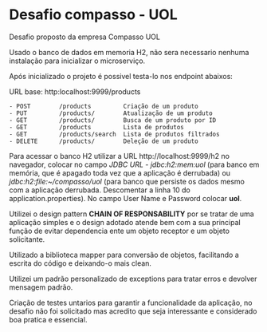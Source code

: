 
# Desafio compasso - UOL
Desafio proposto da empresa Compasso UOL

Usado o banco de dados em memoria H2, não sera necessario nenhuma instalação para inicializar o microserviço.

Após inicializado o projeto é possivel testa-lo nos endpoint abaixos:

URL base: http:localhost:9999/products
````
- POST	      /products         Criação de um produto
- PUT	      /products/        Atualização de um produto
- GET	      /products/        Busca de um produto por ID
- GET	      /products	        Lista de produtos
- GET	      /products/search  Lista de produtos filtrados
- DELETE      /products/        Deleção de um produto
````
Para acessar o banco H2 utilizar a URL http://localhost:9999/h2 no navegador, colocar no campo *JDBC URL - jdbc:h2:mem:uol* (para banco em memória, que é apagado toda vez que a aplicação é derrubada) ou *jdbc:h2:file:~/compasso/uol* (para banco que persiste os dados mesmo com a aplicação derrubada. Descomentar a linha 10 do application.properties). No campo User Name e Password colocar **uol**.

Utilizei o design pattern **CHAIN OF RESPONSABILITY** por se tratar de uma aplicação simples e o design adotado atende bem com a sua principal função de evitar dependencia ente um objeto receptor e um objeto solicitante.

Utilizado a biblioteca mapper para conversão de objetos, facilitando a escrita do código e deixando-o mais clean.

Utilizei um padrão personalizado de exceptions para tratar erros e devolver mensagem padrão.

Criação de testes untarios para garantir a funcionalidade da aplicação, no desafio não foi solicitado mas acredito que seja interessante e considerado boa pratica e essencial.
